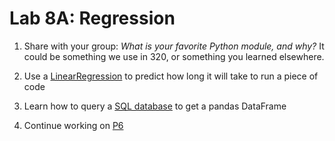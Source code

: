 # Lab 8A: Regression

1. Share with your group: *What is your favorite Python module, and why?* It could be something we use in 320, or something you learned elsewhere.

2. Use a [LinearRegression](./regression) to predict how long it will take to run a piece of code

3. Learn how to query a [SQL database](./sql-join) to get a pandas DataFrame

4. Continue working on [P6](../p6)